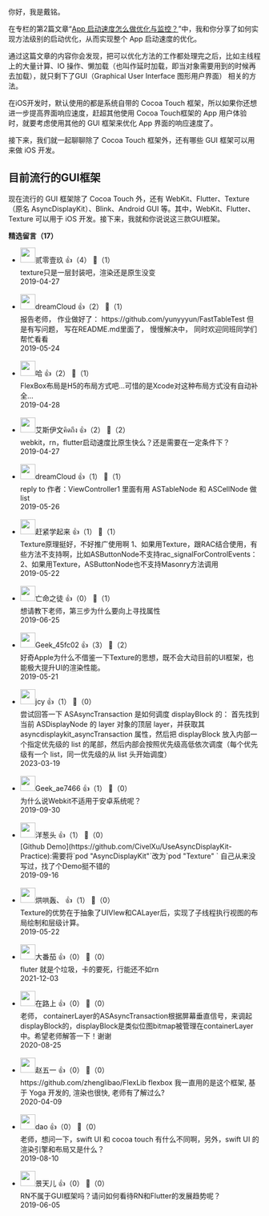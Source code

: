 你好，我是戴铭。

在专栏的第2篇文章“[App 启动速度怎么做优化与监控？](https://time.geekbang.org/column/article/85331)”中，我和你分享了如何实现方法级别的启动优化，从而实现整个 App 启动速度的优化。

通过这篇文章的内容你会发现，把可以优化方法的工作都处理完之后，比如主线程上的大量计算、IO 操作、懒加载（也叫作延时加载，即当对象需要用到的时候再去加载），就只剩下了GUI（Graphical User Interface 图形用户界面） 相关的方法。

在iOS开发时，默认使用的都是系统自带的 Cocoa Touch 框架，所以如果你还想进一步提高界面响应速度，赶超其他使用 Cocoa Touch框架的 App 用户体验时，就要考虑使用其他的 GUI 框架来优化 App 界面的响应速度了。

接下来，我们就一起聊聊除了 Cocoa Touch 框架外，还有哪些 GUI 框架可以用来做 iOS 开发。

## 目前流行的GUI框架

现在流行的 GUI 框架除了 Cocoa Touch 外，还有 WebKit、Flutter、Texture（原名 AsyncDisplayKit）、Blink、Android GUI 等。其中，WebKit、Flutter、Texture 可以用于 iOS 开发。接下来，我就和你说说这三款GUI框架。
<div><strong>精选留言（17）</strong></div><ul>
<li><img src="https://static001.geekbang.org/account/avatar/00/16/3e/14/6883d313.jpg" width="30px"><span>贰零壹玖</span> 👍（4） 💬（1）<div>texture只是一层封装吧，渲染还是原生没变</div>2019-04-27</li><br/><li><img src="https://static001.geekbang.org/account/avatar/00/16/3c/53/03522e7d.jpg" width="30px"><span>dreamCloud</span> 👍（2） 💬（1）<div>报告老师， 作业做好了：
https:&#47;&#47;github.com&#47;yunyyyun&#47;FastTableTest
但是有写问题， 写在README.md里面了， 慢慢解决中， 同时欢迎同班同学们帮忙看看</div>2019-05-24</li><br/><li><img src="https://static001.geekbang.org/account/avatar/00/16/2f/50/b46a9b6a.jpg" width="30px"><span>哈</span> 👍（2） 💬（1）<div>FlexBox布局是H5的布局方式吧…可惜的是Xcode对这种布局方式没有自动补全…</div>2019-04-28</li><br/><li><img src="https://static001.geekbang.org/account/avatar/00/12/fa/55/1bdfbc26.jpg" width="30px"><span>艾斯伊文คิดถึง</span> 👍（2） 💬（2）<div>webkit，rn，flutter启动速度比原生快么？还是需要在一定条件下？</div>2019-04-27</li><br/><li><img src="https://static001.geekbang.org/account/avatar/00/16/3c/53/03522e7d.jpg" width="30px"><span>dreamCloud</span> 👍（1） 💬（1）<div>reply to 作者：ViewController1 里面有用 ASTableNode 和 ASCellNode 做 list</div>2019-05-26</li><br/><li><img src="https://static001.geekbang.org/account/avatar/00/17/3f/d0/5bd853ea.jpg" width="30px"><span>赶紧学起来</span> 👍（1） 💬（1）<div>Texture原理挺好，不好推广使用啊
1、如果用Texture，跟RAC结合使用，有些方法不支持啊，比如ASButtonNode不支持rac_signalForControlEvents：
2、如果用Texture，ASButtonNode也不支持Masonry方法调用</div>2019-05-22</li><br/><li><img src="https://static001.geekbang.org/account/avatar/00/10/bb/dd/5d473145.jpg" width="30px"><span>亡命之徒</span> 👍（0） 💬（1）<div>想请教下老师，第三步为什么要向上寻找属性</div>2019-06-25</li><br/><li><img src="http://thirdwx.qlogo.cn/mmopen/vi_32/Q0j4TwGTfTJTOicFdCW2hgUwgfiaR9qSGabPvgLorp1Xcd7uLquXibWmKZxJibMsSeqibEpuHoSwusj2kOr86uLAzng/132" width="30px"><span>Geek_45fc02</span> 👍（3） 💬（2）<div>好奇Apple为什么不借鉴一下Texture的思想，既不会大动目前的UI框架，也能极大提升UI的渲染性能。</div>2019-05-21</li><br/><li><img src="https://static001.geekbang.org/account/avatar/00/13/4b/1b/e3b3bcff.jpg" width="30px"><span>jcy</span> 👍（1） 💬（0）<div>尝试回答一下 ASAsyncTransaction 是如何调度 displayBlock 的：
首先找到当前 ASDisplayNode 的 layer 对象的顶层 layer，并获取其 asyncdisplaykit_asyncTransaction 属性，然后把 displayBlock 放入内部一个指定优先级的 list 的尾部，然后内部会按照优先级高低依次调度（每个优先级有一个 list，同一优先级的从 list 头开始调度）</div>2023-03-19</li><br/><li><img src="http://thirdwx.qlogo.cn/mmopen/vi_32/Q0j4TwGTfTInk6tZfjiaeb4vBzJm2YQsiaxqCOia6yfribuCiagzQRhltvYAHKdtFsvC5CeicYA8iccIrn3BDThUDhRew/132" width="30px"><span>Geek_ae7466</span> 👍（1） 💬（0）<div>为什么说Webkit不适用于安卓系统呢？</div>2019-09-30</li><br/><li><img src="https://static001.geekbang.org/account/avatar/00/16/46/7d/46ae30f5.jpg" width="30px"><span>洋葱头</span> 👍（1） 💬（0）<div>[Github Demo](https:&#47;&#47;github.com&#47;CivelXu&#47;UseAsyncDisplayKit-Practice):需要将`pod &quot;AsyncDisplayKit&quot;`改为`pod &quot;Texture&quot; `
自己从来没写过，找了个Demo挺不错的</div>2019-09-16</li><br/><li><img src="https://static001.geekbang.org/account/avatar/00/11/53/71/4cf1b380.jpg" width="30px"><span>烘哄轰、</span> 👍（1） 💬（0）<div>Texture的优势在于抽象了UIVIew和CALayer后，实现了子线程执行视图的布局绘制和层级计算。</div>2019-05-22</li><br/><li><img src="" width="30px"><span>大番茄</span> 👍（0） 💬（0）<div>fluter 就是个垃圾，卡的要死，行能还不如rn</div>2021-12-03</li><br/><li><img src="https://static001.geekbang.org/account/avatar/00/11/a9/ee/4da4e66f.jpg" width="30px"><span>在路上</span> 👍（0） 💬（0）<div>老师， containerLayer的ASAsyncTransaction根据屏幕垂直信号，来调起displayBlock的，displayBlock是类似位图bitmap被管理在containerLayer中。希望老师解答一下！谢谢</div>2020-08-25</li><br/><li><img src="https://static001.geekbang.org/account/avatar/00/0f/e7/28/52cd020a.jpg" width="30px"><span>赵五一</span> 👍（0） 💬（0）<div>https:&#47;&#47;github.com&#47;zhenglibao&#47;FlexLib   flexbox 我一直用的是这个框架, 基于 Yoga 开发的, 渲染也很快, 老师有了解过么? </div>2020-04-09</li><br/><li><img src="https://static001.geekbang.org/account/avatar/00/10/99/87/5066026c.jpg" width="30px"><span>dao</span> 👍（0） 💬（0）<div>老师，想问一下，swift UI 和 cocoa touch 有什么不同啊，另外，swift UI 的渲染引擎和布局又是什么？</div>2019-08-10</li><br/><li><img src="https://static001.geekbang.org/account/avatar/00/0f/8c/67/e91fe8d3.jpg" width="30px"><span>景天儿</span> 👍（0） 💬（0）<div>RN不属于GUI框架吗？请问如何看待RN和Flutter的发展趋势呢？</div>2019-06-05</li><br/>
</ul>